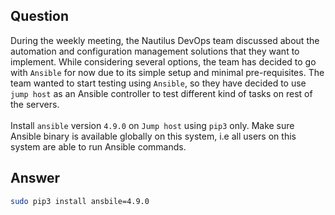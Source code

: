 ## Question
During the weekly meeting, the Nautilus DevOps team discussed about the automation and configuration management solutions that they want to implement. While considering several options, the team has decided to go with `Ansible` for now due to its simple setup and minimal pre-requisites. The team wanted to start testing using `Ansible`, so they have decided to use `jump host` as an Ansible controller to test different kind of tasks on rest of the servers.
<br><br>
Install `ansible` version `4.9.0` on `Jump host` using `pip3` only. Make sure Ansible binary is available globally on this system, i.e all users on this system are able to run Ansible commands.
## Answer
```bash
sudo pip3 install ansbile=4.9.0
```
